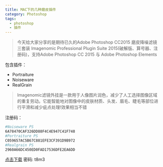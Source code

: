 ```yaml
---
title: MAC下的几种磨皮插件
category: Photoshop
tags:
  - photoshop
  - 插件
---
```



> 今天给大家分享的是期待已久的Adobe Photoshop CC2015 磨皮降噪滤镜三套装 Imagenomic Professional Plugin Suite 2015(破解版、算号器、注册码)，支持Adobe Photoshop CC 2015 与 Adobe Photoshop Elements 
 
包含插件：

+ Portraiture
+ Noiseware
+ RealGrain

> Imagenomic滤镜外挂是一款用于人像图片润色，减少了人工选择图像区域的重复劳动。它能智能地对图像中的皮肤材质、头发、眉毛、睫毛等部位进行平滑和减少疵点处理!效果相当不错

 
注册码：

```sh
#Noiseware PS
6A78470CAF326DD88F4C4E947C41F748
#Portraiture PS
C059657AC5B67C881EFE3CF391D9B972
#Realgrain PS
2960A66DC450ED0FAD17536DFE2EA6DD
```

[点击下载](https://pan.baidu.com/s/1i5FOIep) 密码: t8m3